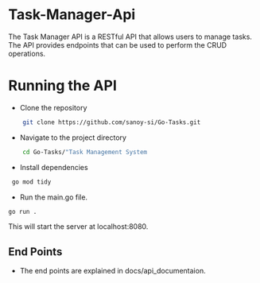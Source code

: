 # Task-Manager-Api
The Task Manager API is a RESTful API that allows users to manage tasks. The API provides endpoints that can be used to perform the CRUD operations.
# Running the API
- Clone the repository
```sh 
    git clone https://github.com/sanoy-si/Go-Tasks.git
```
- Navigate to the project directory
```sh
    cd Go-Tasks/"Task Management System
```
- Install dependencies
```sh
 go mod tidy  
```
- Run the main.go file.
```sh
go run .
```

This will start the server at localhost:8080.
## End Points
- The end points are explained in docs/api_documentaion.